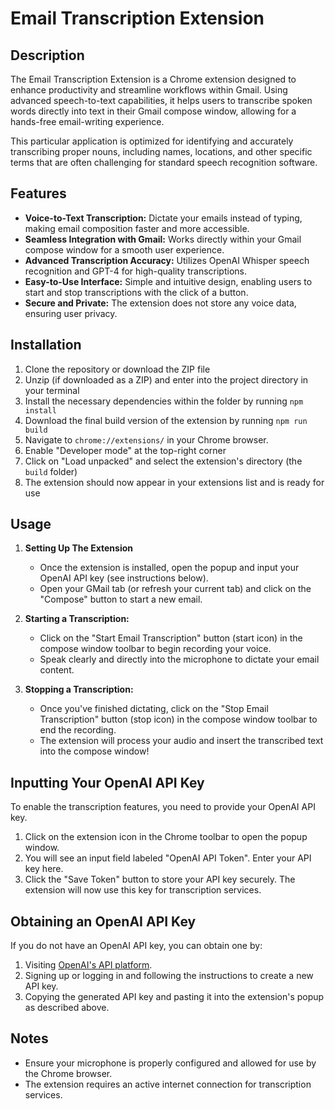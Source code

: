 # Email Transcription Extension

## Description
The Email Transcription Extension is a Chrome extension designed to enhance productivity and streamline workflows within Gmail. Using advanced speech-to-text capabilities, it helps users to transcribe spoken words directly into text in their Gmail compose window, allowing for a hands-free email-writing experience.

This particular application is optimized for identifying and accurately transcribing proper nouns, including names, locations, and other specific terms that are often challenging for standard speech recognition software.

## Features
- **Voice-to-Text Transcription:** Dictate your emails instead of typing, making email composition faster and more accessible.
- **Seamless Integration with Gmail:** Works directly within your Gmail compose window for a smooth user experience.
- **Advanced Transcription Accuracy:** Utilizes OpenAI Whisper speech recognition and GPT-4 for high-quality transcriptions.
- **Easy-to-Use Interface:** Simple and intuitive design, enabling users to start and stop transcriptions with the click of a button.
- **Secure and Private:** The extension does not store any voice data, ensuring user privacy.

## Installation
1. Clone the repository or download the ZIP file
2. Unzip (if downloaded as a ZIP) and enter into the project directory in your terminal
3. Install the necessary dependencies within the folder by running `npm install`
4. Download the final build version of the extension by running `npm run build`
5. Navigate to `chrome://extensions/` in your Chrome browser.
6. Enable "Developer mode" at the top-right corner
7. Click on "Load unpacked" and select the extension's directory (the `build` folder)
8. The extension should now appear in your extensions list and is ready for use

## Usage
1. **Setting Up The Extension**
    - Once the extension is installed, open the popup and input your OpenAI API key (see instructions below).
    - Open your GMail tab (or refresh your current tab) and click on the "Compose" button to start a new email.

2. **Starting a Transcription:**
    - Click on the "Start Email Transcription" button (start icon) in the compose window toolbar to begin recording your voice.
    - Speak clearly and directly into the microphone to dictate your email content.

3. **Stopping a Transcription:**
    - Once you've finished dictating, click on the "Stop Email Transcription" button (stop icon) in the compose window toolbar to end the recording.
    - The extension will process your audio and insert the transcribed text into the compose window!

## Inputting Your OpenAI API Key
To enable the transcription features, you need to provide your OpenAI API key.

1. Click on the extension icon in the Chrome toolbar to open the popup window.
2. You will see an input field labeled "OpenAI API Token". Enter your API key here.
3. Click the "Save Token" button to store your API key securely. The extension will now use this key for transcription services.

## Obtaining an OpenAI API Key
If you do not have an OpenAI API key, you can obtain one by:
1. Visiting [OpenAI's API platform](https://platform.openai.com/account/api-keys).
2. Signing up or logging in and following the instructions to create a new API key.
3. Copying the generated API key and pasting it into the extension's popup as described above.

## Notes
- Ensure your microphone is properly configured and allowed for use by the Chrome browser.
- The extension requires an active internet connection for transcription services.